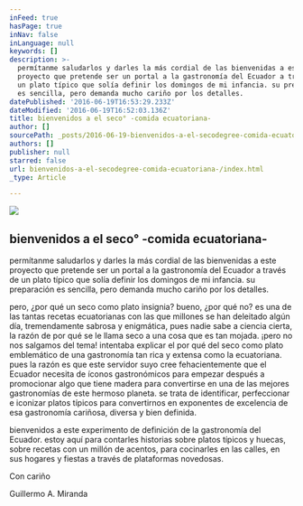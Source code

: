 ```yaml
---
inFeed: true
hasPage: true
inNav: false
inLanguage: null
keywords: []
description: >-
  permítanme saludarlos y darles la más cordial de las bienvenidas a este
  proyecto que pretende ser un portal a la gastronomía del Ecuador a través de
  un plato típico que solía definir los domingos de mi infancia. su preparación
  es sencilla, pero demanda mucho cariño por los detalles.
datePublished: '2016-06-19T16:53:29.233Z'
dateModified: '2016-06-19T16:52:03.136Z'
title: bienvenidos a el seco° -comida ecuatoriana-
author: []
sourcePath: _posts/2016-06-19-bienvenidos-a-el-secodegree-comida-ecuatoriana-.md
authors: []
publisher: null
starred: false
url: bienvenidos-a-el-secodegree-comida-ecuatoriana-/index.html
_type: Article

---
```

![](https://the-grid-user-content.s3-us-west-2.amazonaws.com/55c5ee3d-fb38-47d4-8652-18e77d08aba3.jpg)

## bienvenidos a el seco° -comida ecuatoriana-

permítanme saludarlos y darles la más cordial de las bienvenidas a este proyecto que pretende ser un portal a la gastronomía del Ecuador a través de un plato típico que solía definir los domingos de mi infancia. su preparación es sencilla, pero demanda mucho cariño por los detalles.

pero, ¿por qué un seco como plato insignia? bueno, ¿por qué no? es una de las tantas recetas ecuatorianas con las que millones se han deleitado algún día, tremendamente sabrosa y enigmática, pues nadie sabe a ciencia cierta, la razón de por qué se le llama seco a una cosa que es tan mojada. ¡pero no nos salgamos del tema! intentaba explicar el por qué del seco como plato emblemático de una gastronomía tan rica y extensa como la ecuatoriana. pues la razón es que este servidor suyo cree fehacientemente que el Ecuador necesita de íconos gastronómicos para empezar después a promocionar algo que tiene madera para convertirse en una de las mejores gastronomías de este hermoso planeta. se trata de identificar, perfeccionar e iconizar platos típicos para convertirnos en exponentes de excelencia de esa gastronomía cariñosa, diversa y bien definida.

bienvenidos a este experimento de definición de la gastronomía del Ecuador. estoy aquí para contarles historias sobre platos típicos y huecas, sobre recetas con un millón de acentos, para cocinarles en las calles, en sus hogares y fiestas a través de plataformas novedosas.

Con cariño

Guillermo A. Miranda